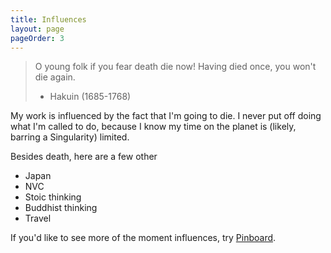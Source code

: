 ```yaml
---
title: Influences
layout: page
pageOrder: 3
---
```


> O young folk if you fear death die now! Having died once, you won't die again.
> - Hakuin (1685-1768)

My work is influenced by the fact that I'm going to die. I never put off doing what I'm called to do, because I know my time on the planet is (likely, barring a Singularity) limited.

Besides death, here are a few other 

+ Japan
+ NVC
+ Stoic thinking
+ Buddhist thinking
+ Travel

If you'd like to see more of the moment influences, try <a href="https://pinboard.in/u:gwenbell">Pinboard</a>.